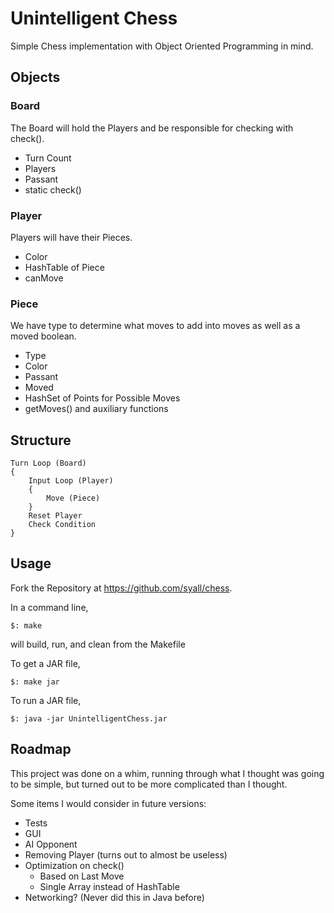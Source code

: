 # Unintelligent Chess

Simple Chess implementation with Object Oriented Programming in mind.

## Objects

### Board

The Board will hold the Players and be responsible for checking with check().

* Turn Count
* Players
* Passant
* static check()

### Player

Players will have their Pieces.

* Color
* HashTable of Piece
* canMove

### Piece

We have type to determine what moves to add into moves as well as a moved boolean.

* Type
* Color
* Passant
* Moved
* HashSet of Points for Possible Moves
* getMoves() and auxiliary functions

## Structure

    Turn Loop (Board)
    {
        Input Loop (Player)
        {
            Move (Piece)
        }
        Reset Player
        Check Condition
    }

## Usage

Fork the Repository at https://github.com/syall/chess.

In a command line,

    $: make

will build, run, and clean from the Makefile

To get a JAR file,

    $: make jar

To run a JAR file,

    $: java -jar UnintelligentChess.jar

## Roadmap

This project was done on a whim, running through what I thought was going to be simple, but turned out to be more complicated than I thought.

Some items I would consider in future versions:

* Tests
* GUI
* AI Opponent
* Removing Player (turns out to almost be useless)
* Optimization on check()
  * Based on Last Move
  * Single Array instead of HashTable
* Networking? (Never did this in Java before)
